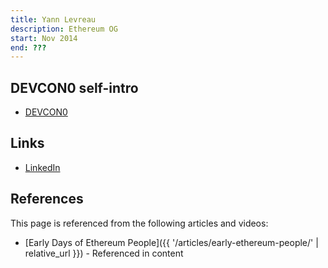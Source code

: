 ```yaml
---
title: Yann Levreau
description: Ethereum OG
start: Nov 2014
end: ???
---
```


## DEVCON0 self-intro
- [DEVCON0](https://youtu.be/_BvvUlKDqp0?t=21m40s)

## Links
- [LinkedIn](https://www.linkedin.com/in/yann-levreau-31218891/)

## References

This page is referenced from the following articles and videos:

- [Early Days of Ethereum People]({{ '/articles/early-ethereum-people/' | relative_url }}) - Referenced in content